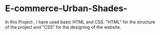 # E-commerce-Urban-Shades-
In this Project , I have used basic HTML and CSS.
"HTML" for the structure of the project and "CSS" for the designing of the website.
